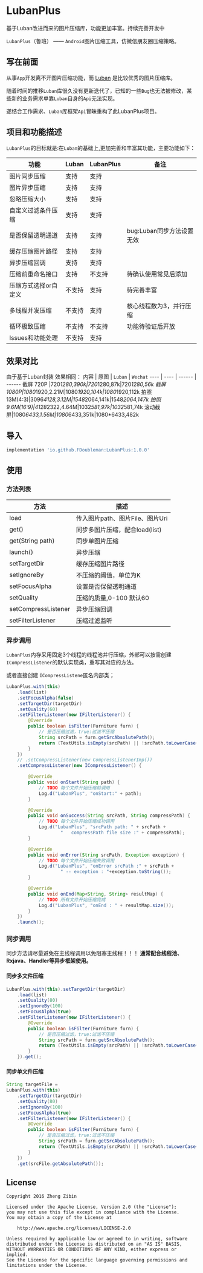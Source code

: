# LubanPlus
基于Luban改进而来的图片压缩库，功能更加丰富。持续完善开发中

`LubanPlus`（鲁班） —— `Android`图片压缩工具，仿微信朋友圈压缩策略。

## 写在前面
从事`App`开发离不开图片压缩功能，而 [Luban](https://github.com/Curzibn/Luban) 是比较优秀的图片压缩库。

随着时间的推移`Luban`库很久没有更新迭代了，已知的一些`Bug`也无法被修改，某些新的业务需求单靠`Luban`自身的`Api`无法实现。

遂结合工作需求、`Luban`库框架`Api`冒昧重构了此LubanPlus项目。


## 项目和功能描述
`LubanPlus`的目标就是:在`Luban`的基础上,更加完善和丰富其功能，主要功能如下：

| 功能 | Luban | LubanPlus | 备注 |
| --- | --- | --- | --- |
| 图片同步压缩 |支持  |支持  |  |
| 图片异步压缩 |支持  |支持  |  |
| 忽略压缩大小 |支持  |支持  |  |
| 自定义过滤条件压缩 |支持  |支持  |  |
| 是否保留透明通道 |支持  |支持  | bug:Luban同步方法设置无效 |
| 缓存压缩图片路径 |支持  |支持  |  |
| 异步压缩回调 |支持  |支持  |  |
| 压缩前重命名接口 |支持  |不支持  |待确认使用常见后添加  |
|压缩方式选择or自定义  | 不支持 |支持  |待完善丰富  |
| 多线程并发压缩 |不支持  |支持  |核心线程数为3，并行压缩  |
| 循环极致压缩 |不支持  |不支持  | 功能待验证后开放 |
| Issues和功能处理 |不支持  |支持  |  |



## 效果对比

由于基于Luban封装 效果相同：
内容 | 原图 | `Luban` | `Wechat`
---- | ---- | ------ | ------
截屏 720P |720*1280,390k|720*1280,87k|720*1280,56k
截屏 1080P|1080*1920,2.21M|1080*1920,104k|1080*1920,112k
拍照 13M(4:3)|3096*4128,3.12M|1548*2064,141k|1548*2064,147k
拍照 9.6M(16:9)|4128*2322,4.64M|1032*581,97k|1032*581,74k
滚动截屏|1080*6433,1.56M|1080*6433,351k|1080*6433,482k

## 导入
```sh
implementation 'io.github.FDoubleman:LubanPlus:1.0.0'
```
## 使用

### 方法列表

| 方法 | 描述 |
| --- | --- |
| load | 传入图片path、图片File、图片Uri  |
|  get()|同步多图片压缩，配合load(list)  |
|  get(String path)|同步单图片压缩  |
|  launch()|异步压缩  |
| setTargetDir | 缓存压缩图片路径 |
|  setIgnoreBy| 不压缩的阈值，单位为K |
|  setFocusAlpha|设置是否保留透明通道  |
|  setQuality| 压缩的质量,0-100 默认60 |
|  setCompressListener| 异步压缩回调 |
|  setFilterListener| 压缩过滤监听 |


### 异步调用
`LubanPlus`内存采用固定3个线程的线程池并行压缩，外部可以按需创建`ICompressListener`的默认实现类，重写其对应的方法。

或者直接创建 `ICompressListene`匿名内部类；

```java
LubanPlus.with(this)
    .load(list)
    .setFocusAlpha(false)
    .setTargetDir(targetDir)
    .setQuality(60)
    .setFilterListener(new IFilterListener() {
        @Override
        public boolean isFilter(Furniture furn) {
            // 是否压缩过滤，true:过滤不压缩
            String srcPath = furn.getSrcAbsolutePath();
            return (TextUtils.isEmpty(srcPath) || !srcPath.toLowerCase().endsWith(".gif"));
        }
    })
    // .setCompressListener(new CompressListenerImp())
    .setCompressListener(new ICompressListener() {

        @Override
        public void onStart(String path) {
            // TODO 每个文件开始压缩前调用
            Log.d("LubanPlus", "onStart:" + path);
        }

        @Override
        public void onSuccess(String srcPath, String compressPath) {
            // TODO 每个文件开始压缩成功调用
            Log.d("LubanPlus", "srcPath path: " + srcPath +
                    "   compressPath file size :" + compressPath);
        }

        @Override
        public void onError(String srcPath, Exception exception) {
            // TODO 每个文件开始压缩失败调用
            Log.d("LubanPlus", "onError srcPath :" + srcPath +
                    " -- exception : "+exception.toString());
        }

        @Override
        public void onEnd(Map<String, String> resultMap) {
            // TODO 所有文件开始压缩完成
            Log.d("LubanPlus", "onEnd : " + resultMap.size());
        }
    })
    .launch();
```

### 同步调用
同步方法请尽量避免在主线程调用以免阻塞主线程！！！ **通常配合线程池、Rxjava、Handler等异步框架使用。**

#### 同步多文件压缩
```java
LubanPlus.with(this).setTargetDir(targetDir)
    .load(list)
    .setQuality(80)
    .setIgnoreBy(100)
    .setFocusAlpha(true)
    .setFilterListener(new IFilterListener() {
        @Override
        public boolean isFilter(Furniture furn) {
            // 是否压缩过滤，true:过滤不压缩
            String srcPath = furn.getSrcAbsolutePath();
            return (TextUtils.isEmpty(srcPath) || !srcPath.toLowerCase().endsWith(".gif"));
        }
    }).get();

```

#### 同步单文件压缩

```java
String targetFile = 
LubanPlus.with(this)
    .setTargetDir(targetDir)
    .setQuality(80)
    .setIgnoreBy(100)
    .setFocusAlpha(true)
    .setFilterListener(new IFilterListener() {
        @Override
        public boolean isFilter(Furniture furn) {
            // 是否压缩过滤，true:过滤不压缩
            String srcPath = furn.getSrcAbsolutePath();
            return (TextUtils.isEmpty(srcPath) || !srcPath.toLowerCase().endsWith(".gif"));
        }
    })
    .get(srcFile.getAbsolutePath());
```

## License

    Copyright 2016 Zheng Zibin
    
    Licensed under the Apache License, Version 2.0 (the "License");
    you may not use this file except in compliance with the License.
    You may obtain a copy of the License at
    
        http://www.apache.org/licenses/LICENSE-2.0
    
    Unless required by applicable law or agreed to in writing, software
    distributed under the License is distributed on an "AS IS" BASIS,
    WITHOUT WARRANTIES OR CONDITIONS OF ANY KIND, either express or implied.
    See the License for the specific language governing permissions and
    limitations under the License.
